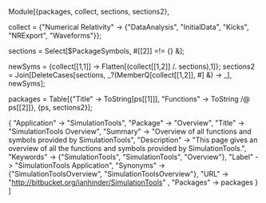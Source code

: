 Module[{packages, collect, sections, sections2},

collect = {"Numerical Relativity" -> {"DataAnalysis", "InitialData", "Kicks", "NRExport", "Waveforms"}};

sections = Select[$PackageSymbols, #[[2]] =!= {} &];


newSyms = {collect[[1,1]] -> Flatten[(collect[[1,2]] /. sections),1]};
sections2 = Join[DeleteCases[sections, _?(MemberQ[collect[[1,2]], #] &) -> _], newSyms];

packages = Table[{"Title" -> ToString[ps[[1]]], "Functions" -> ToString /@ ps[[2]]}, {ps, sections2}];

{
 "Application" -> "SimulationTools",
 "Package" -> "Overview",
 "Title" -> "SimulationTools Overview",
 "Summary" -> 
   "Overview of all functions and symbols provided by SimulationTools",
 "Description" -> "This page gives an overview of all the functions and symbols provided by SimulationTools.",
 "Keywords" -> {"SimulationTools", "SimulationTools", "Overview"},
 "Label" -> "SimulationTools Application",
 "Synonyms" -> {"SimulationToolsOverview", "SimulationToolsOverview"},
 "URL" -> "http://bitbucket.org/ianhinder/SimulationTools" ,
 "Packages" -> packages
}
]
